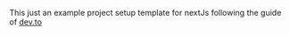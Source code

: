 This just an example project setup template for nextJs following the guide of [dev.to](https://dev.to/alexeagleson/how-to-build-scalable-architecture-for-your-nextjs-project-2pb7)
